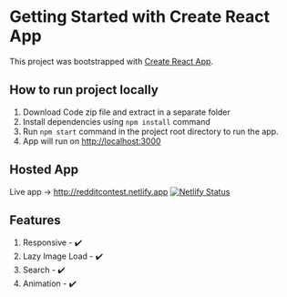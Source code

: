 # Getting Started with Create React App

This project was bootstrapped with [Create React App](https://github.com/facebook/create-react-app).

## How to run project locally

1. Download Code zip file and extract in a separate folder
2. Install dependencies using `npm install` command
3. Run `npm start` command in the project root directory to run the app.
4. App will run on [http://localhost:3000](http://localhost:3000)

## Hosted App

Live app -> http://redditcontest.netlify.app [![Netlify Status](https://api.netlify.com/api/v1/badges/818f850a-2acb-48bd-b323-bf809536f57d/deploy-status)](https://app.netlify.com/sites/redditcontest/deploys)

## Features

1. Responsive - ✔️
2. Lazy Image Load - ✔️
3. Search - ✔️
4. Animation - ✔️


